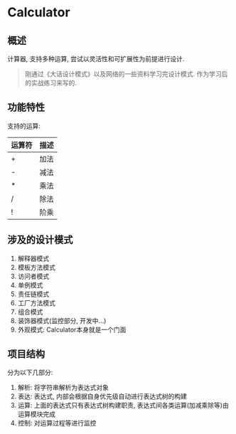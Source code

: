 # Calculator

## 概述

计算器, 支持多种运算, 尝试以灵活性和可扩展性为前提进行设计.

> 刚通过《大话设计模式》以及网络的一些资料学习完设计模式. 作为学习后的实战练习来写的.

## 功能特性

支持的运算:

运算符|描述
-|-
+|加法
-|减法
*|乘法
/|除法
!|阶乘

## 涉及的设计模式

1. 解释器模式
2. 模板方法模式
3. 访问者模式
4. 单例模式
5. 责任链模式
6. 工厂方法模式
7. 组合模式
8. 装饰器模式(监控部分, 开发中...)
9. 外观模式: Calculator本身就是一个门面

## 项目结构

分为以下几部分:

1. 解析: 将字符串解析为表达式对象
2. 表达: 表达式, 内部会根据自身优先级自动进行表达式树的构建
3. 运算: 上面的表达式只有表达式树构建职责, 表达式间各类运算(加减乘除等)由运算模块完成
4. 控制: 对运算过程等进行监控

